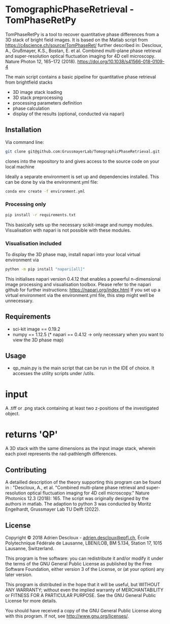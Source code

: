 # TomographicPhaseRetrieval - TomPhaseRetPy

TomPhaseRetPy is a tool to recover quantitative phase differences from a 3D stack of bright field images.
It is based on the Matlab script from https://c4science.ch/source/TomPhaseRet/ further described in: 
Descloux, A., Grußmayer, K.S., Bostan, E. et al. Combined multi-plane phase retrieval and super-resolution optical fluctuation imaging for 4D cell microscopy. 
Nature Photon 12, 165–172 (2018).
https://doi.org/10.1038/s41566-018-0109-4

The main script contains a basic pipeline for quantitative phase retrieval from brightfield stacks
* 3D image stack loading
* 3D stack preprocessing
* processing parameters definition
* phase calculation
* display of the results (optional, conducted via napari) 

## Installation
Via command line:
```sh 
git clone git@github.com:GrussmayerLab/TomographicPhaseRetrieval.git
```
clones into the repository to and gives access to the source code on your local machine

Ideally a separate environment is set up and dependencies installed.
This can be done by via the environment.yml file: 
```sh
conda env create -f environment.yml 
```

### Processing only 
```sh
pip install -r requirements.txt 
```
This basically sets up the necessary scikit-image and numpy modules. 
Visualisation with napari is not possible with these modules. 

### Visualisation included 
To display the 3D phase map, install napari into your local virtual environment via 
```sh
python -m pip install "napari[all]"
```
This initialises napari version 0.4.12 that enables a powerful n-dimensional image processing and visualisation toolbox.
Please refer to the napari github for further instructions: https://napari.org/index.html 
If you set up a virtual environment via the environment.yml file, this step might well be unnecessary. 

## Requirements
 * sci-kit image == 0.19.2
 * numpy == 1.12.5
 (* napari == 0.4.12 -> only necessary when you want to view the 3D phase map)
 
## Usage
 
* qp_main.py is the main script that can be run in the IDE of choice. It accesses the utility scripts under /utils. 

# input
A .tiff or .png stack containing at least two z-positions of the investigated object.

# returns 'QP'
A 3D stack with the same dimensions as the input image stack, wherein each pixel represents the rad-pathlength differences. 

## Contributing
A detailled description of the theory supporting this program can be found in : "Descloux, A., et al. "Combined multi-plane phase retrieval and super-resolution optical fluctuation imaging for 4D cell microscopy." Nature Photonics 12.3 (2018): 165.
The script was originally designed by the authors in matlab. 
The adaption to python 3 was conducted by Moritz Engelhardt, Grussmayer Lab TU Delft (2022). 
## License
Copyright © 2018 Adrien Descloux - adrien.descloux@epfl.ch, École Polytechnique Fédérale de Lausanne, LBEN/LOB, BM 5.134, Station 17, 1015 Lausanne, Switzerland.

This program is free software: you can redistribute it and/or modify it under the terms of the GNU General Public License as published by the Free Software Foundation, either version 3 of the License, or (at your option) any later version.

This program is distributed in the hope that it will be useful, but WITHOUT ANY WARRANTY; without even the implied warranty of MERCHANTABILITY or FITNESS FOR A PARTICULAR PURPOSE. See the GNU General Public License for more details.

You should have received a copy of the GNU General Public License along with this program.  If not, see <http://www.gnu.org/licenses/>.
